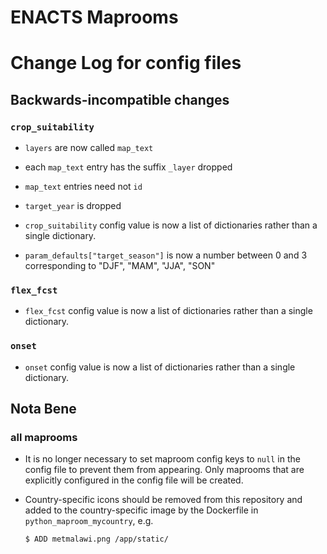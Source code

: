 # ENACTS Maprooms

# Change Log for config files

## Backwards-incompatible changes

### `crop_suitability`

* `layers` are now called `map_text`

* each `map_text` entry has the suffix `_layer` dropped

* `map_text` entries need not `id`

* `target_year` is dropped

* `crop_suitability` config value is now a list of dictionaries rather than a single dictionary.

* `param_defaults["target_season"]` is now a number between 0 and 3 corresponding to "DJF", "MAM", "JJA", "SON"

### `flex_fcst`

* `flex_fcst` config value is now a list of dictionaries rather than a single dictionary.

### `onset`

* `onset` config value is now a list of dictionaries rather than a single dictionary.

## Nota Bene

### all maprooms

* It is no longer necessary to set maproom config keys to `null` in the config file to prevent them from appearing. Only maprooms that are explicitly configured in the config file will be created.
* Country-specific icons should be removed from this repository and added to the country-specific image by the Dockerfile in `python_maproom_mycountry`, e.g.

    ```
    $ ADD metmalawi.png /app/static/
    ```
    